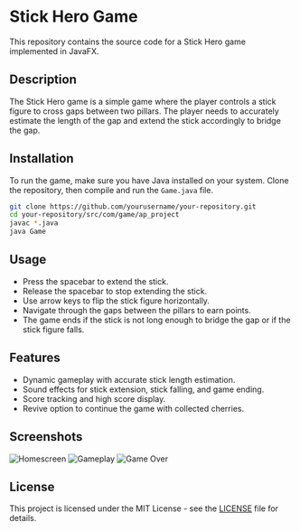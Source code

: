 # Stick Hero Game

This repository contains the source code for a Stick Hero game implemented in JavaFX.

## Description

The Stick Hero game is a simple game where the player controls a stick figure to cross gaps between two pillars. The player needs to accurately estimate the length of the gap and extend the stick accordingly to bridge the gap.

## Installation

To run the game, make sure you have Java installed on your system. Clone the repository, then compile and run the `Game.java` file.

```bash
git clone https://github.com/yourusername/your-repository.git
cd your-repository/src/com/game/ap_project
javac *.java
java Game
```

## Usage

- Press the spacebar to extend the stick.
- Release the spacebar to stop extending the stick.
- Use arrow keys to flip the stick figure horizontally.
- Navigate through the gaps between the pillars to earn points.
- The game ends if the stick is not long enough to bridge the gap or if the stick figure falls.

## Features

- Dynamic gameplay with accurate stick length estimation.
- Sound effects for stick extension, stick falling, and game ending.
- Score tracking and high score display.
- Revive option to continue the game with collected cherries.

## Screenshots

![Homescreen](https://imgur.com/N0NMuod.png)
![Gameplay](https://imgur.com/j2G2gVk.png)
![Game Over](https://imgur.com/1ztmS2n.png)


## License

This project is licensed under the MIT License - see the [LICENSE](LICENSE) file for details.
